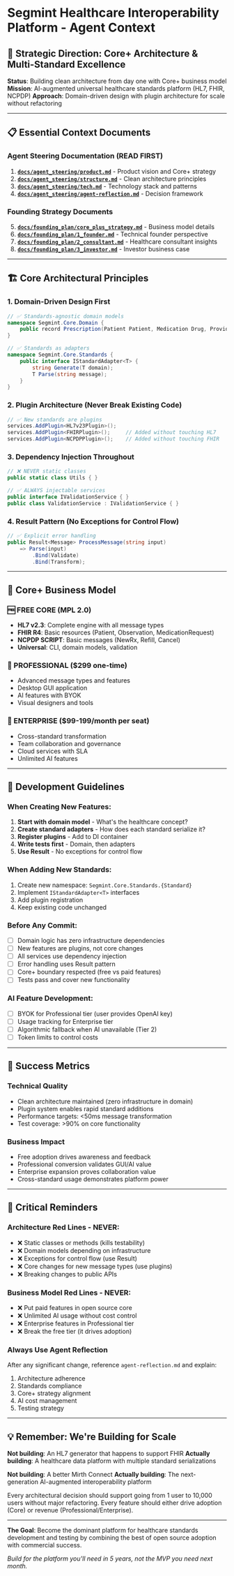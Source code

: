 # Segmint Healthcare Interoperability Platform - Agent Context

## 🎯 **Strategic Direction: Core+ Architecture & Multi-Standard Excellence**

**Status**: Building clean architecture from day one with Core+ business model  
**Mission**: AI-augmented universal healthcare standards platform (HL7, FHIR, NCPDP)
**Approach**: Domain-driven design with plugin architecture for scale without refactoring

---

## 📋 **Essential Context Documents**

### **Agent Steering Documentation (READ FIRST)**
1. **[`docs/agent_steering/product.md`](docs/agent_steering/product.md)** - Product vision and Core+ strategy
2. **[`docs/agent_steering/structure.md`](docs/agent_steering/structure.md)** - Clean architecture principles
3. **[`docs/agent_steering/tech.md`](docs/agent_steering/tech.md)** - Technology stack and patterns
4. **[`docs/agent_steering/agent-reflection.md`](docs/agent_steering/agent-reflection.md)** - Decision framework

### **Founding Strategy Documents**
5. **[`docs/founding_plan/core_plus_strategy.md`](docs/founding_plan/core_plus_strategy.md)** - Business model details
6. **[`docs/founding_plan/1_founder.md`](docs/founding_plan/1_founder.md)** - Technical founder perspective
7. **[`docs/founding_plan/2_consultant.md`](docs/founding_plan/2_consultant.md)** - Healthcare consultant insights
8. **[`docs/founding_plan/3_investor.md`](docs/founding_plan/3_investor.md)** - Investor business case

---

## 🏗️ **Core Architectural Principles**

### **1. Domain-Driven Design First**
```csharp
// ✅ Standards-agnostic domain models
namespace Segmint.Core.Domain {
    public record Prescription(Patient Patient, Medication Drug, Provider Prescriber);
}

// ✅ Standards as adapters
namespace Segmint.Core.Standards {
    public interface IStandardAdapter<T> {
        string Generate(T domain);
        T Parse(string message);
    }
}
```

### **2. Plugin Architecture (Never Break Existing Code)**
```csharp
// ✅ New standards are plugins
services.AddPlugin<HL7v23Plugin>();
services.AddPlugin<FHIRPlugin>();     // Added without touching HL7
services.AddPlugin<NCPDPPlugin>();    // Added without touching FHIR
```

### **3. Dependency Injection Throughout**
```csharp
// ❌ NEVER static classes
public static class Utils { }

// ✅ ALWAYS injectable services
public interface IValidationService { }
public class ValidationService : IValidationService { }
```

### **4. Result<T> Pattern (No Exceptions for Control Flow)**
```csharp
// ✅ Explicit error handling
public Result<Message> ProcessMessage(string input)
    => Parse(input)
        .Bind(Validate)
        .Bind(Transform);
```

---

## 🎯 **Core+ Business Model**

### **🆓 FREE CORE (MPL 2.0)**
- **HL7 v2.3**: Complete engine with all message types
- **FHIR R4**: Basic resources (Patient, Observation, MedicationRequest)
- **NCPDP SCRIPT**: Basic messages (NewRx, Refill, Cancel)
- **Universal**: CLI, domain models, validation

### **💼 PROFESSIONAL ($299 one-time)**
- Advanced message types and features
- Desktop GUI application
- AI features with BYOK
- Visual designers and tools

### **🏢 ENTERPRISE ($99-199/month per seat)**
- Cross-standard transformation
- Team collaboration and governance
- Cloud services with SLA
- Unlimited AI features

---

## 🚧 **Development Guidelines**

### **When Creating New Features:**
1. **Start with domain model** - What's the healthcare concept?
2. **Create standard adapters** - How does each standard serialize it?
3. **Register plugins** - Add to DI container
4. **Write tests first** - Domain, then adapters
5. **Use Result<T>** - No exceptions for control flow

### **When Adding New Standards:**
1. Create new namespace: `Segmint.Core.Standards.{Standard}`
2. Implement `IStandardAdapter<T>` interfaces
3. Add plugin registration
4. Keep existing code unchanged

### **Before Any Commit:**
- [ ] Domain logic has zero infrastructure dependencies
- [ ] New features are plugins, not core changes
- [ ] All services use dependency injection
- [ ] Error handling uses Result<T> pattern
- [ ] Core+ boundary respected (free vs paid features)
- [ ] Tests pass and cover new functionality

### **AI Feature Development:**
- [ ] BYOK for Professional tier (user provides OpenAI key)
- [ ] Usage tracking for Enterprise tier
- [ ] Algorithmic fallback when AI unavailable (Tier 2)
- [ ] Token limits to control costs

---

## 🎯 **Success Metrics**

### **Technical Quality**
- Clean architecture maintained (zero infrastructure in domain)
- Plugin system enables rapid standard additions
- Performance targets: <50ms message transformation
- Test coverage: >90% on core functionality

### **Business Impact**
- Free adoption drives awareness and feedback
- Professional conversion validates GUI/AI value
- Enterprise expansion proves collaboration value
- Cross-standard usage demonstrates platform power

---

## 🚨 **Critical Reminders**

### **Architecture Red Lines - NEVER:**
- ❌ Static classes or methods (kills testability)
- ❌ Domain models depending on infrastructure
- ❌ Exceptions for control flow (use Result<T>)
- ❌ Core changes for new message types (use plugins)
- ❌ Breaking changes to public APIs

### **Business Model Red Lines - NEVER:**
- ❌ Put paid features in open source core
- ❌ Unlimited AI usage without cost control
- ❌ Enterprise features in Professional tier
- ❌ Break the free tier (it drives adoption)

### **Always Use Agent Reflection**
After any significant change, reference `agent-reflection.md` and explain:
1. Architecture adherence
2. Standards compliance
3. Core+ strategy alignment
4. AI cost management
5. Testing strategy

---

## 💡 **Remember: We're Building for Scale**

**Not building**: An HL7 generator that happens to support FHIR
**Actually building**: A healthcare data platform with multiple standard serializations

**Not building**: A better Mirth Connect
**Actually building**: The next-generation AI-augmented interoperability platform

Every architectural decision should support going from 1 user to 10,000 users without major refactoring. Every feature should either drive adoption (Core) or revenue (Professional/Enterprise).

---

**The Goal**: Become the dominant platform for healthcare standards development and testing by combining the best of open source adoption with commercial success.

*Build for the platform you'll need in 5 years, not the MVP you need next month.*